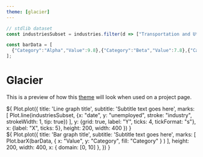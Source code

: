 ```yaml
---
theme: [glacier]
---
```


```js
// stdlib dataset
const industriesSubset = industries.filter(d => ["Transportation and Utilities", "Mining and Extraction", "Finance", "Agriculture", "Information"].includes(d.industry));

const barData = [
  {"Category":"Alpha","Value":9.8},{"Category":"Beta","Value":7.8},{"Category":"Gamma","Value":6.3},{"Category":"Delta","Value":5},{"Category":"Epsilon","Value":4},{"Category":"Zeta","Value":3.2}
];
```

# Glacier
This is a preview of how this [theme](./config#theme) will look when used on a project page.

<div class="grid grid-cols-2">
  <div class="card">
    ${
      Plot.plot({
        title: 'Line graph title',
        subtitle: 'Subtitle text goes here',
        marks: [
          Plot.line(industriesSubset, {x: "date", y: "unemployed", stroke: "industry", strokeWidth: 1, tip: true})
        ],
        y: {grid: true, label: "Y", ticks: 4, tickFormat: "s"},
        x: {label: "X", ticks: 5},
        height: 200,
        width: 400
      })
    }
  </div>
  <div class="card">
    ${
      Plot.plot({
        title: 'Bar graph title',
        subtitle: 'Subtitle text goes here',
        marks: [
          Plot.barX(barData, { x: "Value", y: "Category", fill: "Category" } )
        ],
        height: 200, width: 400,
        x: { domain: [0, 10] },
      })
    }
  </div>
</div>